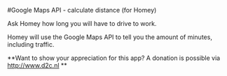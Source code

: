 #Google Maps API - calculate distance (for Homey)

Ask Homey how long you will have to drive to work.

Homey will use the Google Maps API to tell you the amount of minutes, including traffic.

**Want to show your appreciation for this app? A donation is possible via http://www.d2c.nl **
